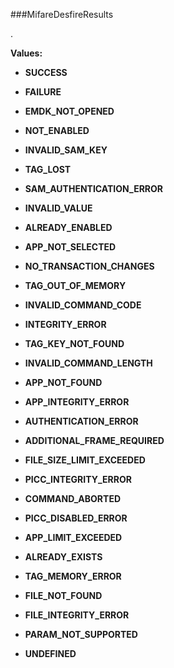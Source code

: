 ###MifareDesfireResults

.

**Values:**

* **SUCCESS**

* **FAILURE**

* **EMDK_NOT_OPENED**

* **NOT_ENABLED**

* **INVALID_SAM_KEY**

* **TAG_LOST**

* **SAM_AUTHENTICATION_ERROR**

* **INVALID_VALUE**

* **ALREADY_ENABLED**

* **APP_NOT_SELECTED**

* **NO_TRANSACTION_CHANGES**

* **TAG_OUT_OF_MEMORY**

* **INVALID_COMMAND_CODE**

* **INTEGRITY_ERROR**

* **TAG_KEY_NOT_FOUND**

* **INVALID_COMMAND_LENGTH**

* **APP_NOT_FOUND**

* **APP_INTEGRITY_ERROR**

* **AUTHENTICATION_ERROR**

* **ADDITIONAL_FRAME_REQUIRED**

* **FILE_SIZE_LIMIT_EXCEEDED**

* **PICC_INTEGRITY_ERROR**

* **COMMAND_ABORTED**

* **PICC_DISABLED_ERROR**

* **APP_LIMIT_EXCEEDED**

* **ALREADY_EXISTS**

* **TAG_MEMORY_ERROR**

* **FILE_NOT_FOUND**

* **FILE_INTEGRITY_ERROR**

* **PARAM_NOT_SUPPORTED**

* **UNDEFINED**


